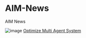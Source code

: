 # AIM-News
AIM News


![image](https://github.com/user-attachments/assets/98aa1b61-e4c5-4663-a691-750a4dba0399)
[Optimize Multi Agent System ](https://zilliz.com/blog/optimize-multi-agent-system-with-mistral-large-mistral-nemo-and-llama-agents)
